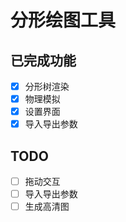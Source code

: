 # 分形绘图工具

## 已完成功能

- [x] 分形树渲染
- [x] 物理模拟
- [x] 设置界面
- [x] 导入导出参数

## TODO

- [ ] 拖动交互
- [ ] 导入导出参数
- [ ] 生成高清图
